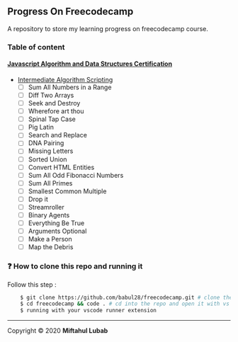 ## Progress On Freecodecamp

A repository to store my learning progress on freecodecamp course.

### Table of content

#### [Javascript Algorithm and Data Structures Certification](https://www.freecodecamp.org/learn/javascript-algorithms-and-data-structures/basic-javascript/)
- [Intermediate Algorithm Scripting]()
  - [ ] Sum All Numbers in a Range
  - [ ] Diff Two Arrays
  - [ ] Seek and Destroy
  - [ ] Wherefore art thou
  - [ ] Spinal Tap Case
  - [ ] Pig Latin
  - [ ] Search and Replace
  - [ ] DNA Pairing
  - [ ] Missing Letters
  - [ ] Sorted Union
  - [ ] Convert HTML Entities
  - [ ] Sum All Odd Fibonacci Numbers
  - [ ] Sum All Primes
  - [ ] Smallest Common Multiple
  - [ ] Drop it
  - [ ] Streamroller
  - [ ] Binary Agents
  - [ ] Everything Be True
  - [ ] Arguments Optional
  - [ ] Make a Person
  - [ ] Map the Debris

### ❓ How to clone this repo and running it

Follow this step :

```bash
    $ git clone https://github.com/babul28/freecodecamp.git # clone the repo
    $ cd freecodecamp && code . # cd into the repo and open it with vs code
    $ running with your vscode runner extension
```

---

Copyright © 2020 **Miftahul Lubab**
